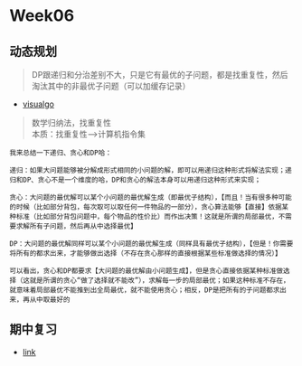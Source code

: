 # Week06

## 动态规划

> DP跟递归和分治差别不大，只是它有最优的子问题，都是找重复性，然后淘汰其中的非最优子问题（可以加缓存记录）

- [visualgo](https://visualgo.net)

> 数学归纳法，找重复性  
> 本质：找重复性-->计算机指令集

```text
我来总结一下递归、贪心和DP哈：

递归：如果大问题能够被分解成形式相同的小问题的解，即可以用递归这种形式将解法实现；递归和DP、贪心不是一个维度的哈，DP和贪心的解法本身可以用递归这种形式来实现；

贪心：大问题的最优解可以某个小问题的最优解生成（即最优子结构），【而且！当有很多种可能的时候（比如部分背包，每次取可以取任何一件物品的一部分），贪心算法能够【直接】依据某种标准（比如部分背包问题中，每个物品的性价比）而作出决策！这就是所谓的局部最优，不需要求解所有子问题，然后再从中选择最优】

DP：大问题的最优解同样可以某个小问题的最优解生成（同样具有最优子结构），【但是！你需要将所有的都求出来，才能够做出选择（不存在贪心那样的直接根据某些标准做选择的情况）】

可以看出，贪心和DP都要求【大问题的最优解由小问题生成】，但是贪心直接依据某种标准做选择（这就是所谓的贪心“做了选择就不能改”），求解每一步的局部最优；如果这种标准不存在，就意味着局部最优不能推到出全局最优，就不能使用贪心；相反，DP是把所有的子问题都求出来，再从中取最好的
```

## 期中复习

- [link](../Week_05)
